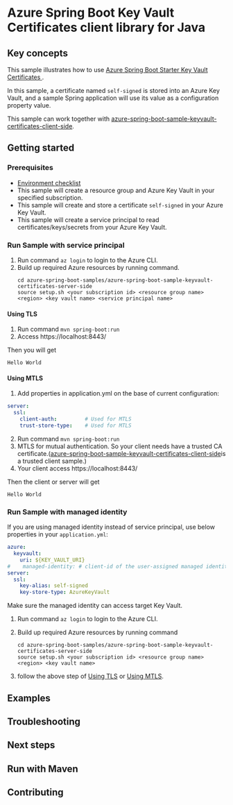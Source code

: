 # Azure Spring Boot Key Vault Certificates client library for Java

## Key concepts
This sample illustrates how to use [Azure Spring Boot Starter Key Vault Certificates ][azure_spring_boot_starter_key_vault_certificates].

In this sample, a certificate named `self-signed` is stored into an Azure Key Vault, and a sample Spring application will use its value as a configuration property value.

This sample can work together with [azure-spring-boot-sample-keyvault-certificates-client-side].

## Getting started

### Prerequisites
- [Environment checklist][environment_checklist]
- This sample will create a resource group and Azure Key Vault in your specified subscription. 
- This sample will create and store a certificate `self-signed` in your Azure Key Vault.
- This sample will create a service principal to read certificates/keys/secrets from your Azure Key Vault.

### Run Sample with service principal
1. Run command `az login` to login to the Azure CLI.
1. Build up required Azure resources by running command. 
   ```
   cd azure-spring-boot-samples/azure-spring-boot-sample-keyvault-certificates-server-side
   source setup.sh <your subscription id> <resource group name> <region> <key vault name> <service principal name>
   ```
#### Using TLS
1. Run command `mvn spring-boot:run`
1. Access https://localhost:8443/

Then you will get
```text
Hello World
``` 

#### Using MTLS

1. Add properties in application.yml on the base of current configuration:
```yaml
server:
  ssl:
    client-auth:         # Used for MTLS
    trust-store-type:    # Used for MTLS   
```
2. Run command `mvn spring-boot:run`
1. MTLS for mutual authentication. So your client needs have a trusted CA certificate.([azure-spring-boot-sample-keyvault-certificates-client-side]is a trusted client sample.)
1. Your client access https://localhost:8443/

Then the client or server will get
```text
Hello World
``` 
### Run Sample with managed identity
If you are using managed identity instead of service principal, use below properties in your `application.yml`:

```yaml
azure:
  keyvault:
    uri: ${KEY_VAULT_URI}
#    managed-identity: # client-id of the user-assigned managed identity to use. If empty, then system-assigned managed identity will be used.
server:
  ssl:
    key-alias: self-signed
    key-store-type: AzureKeyVault
```
Make sure the managed identity can access target Key Vault.

1. Run command `az login` to login to the Azure CLI.
1. Build up required Azure resources by running command
   ```
   cd azure-spring-boot-samples/azure-spring-boot-sample-keyvault-certificates-server-side
   source setup.sh <your subscription id> <resource group name> <region> <key vault name>
   ```

1. follow the above step of [Using TLS](#using-tls) or [Using MTLS](#using-mtls).

## Examples
## Troubleshooting
## Next steps
## Run with Maven
## Contributing

<!-- LINKS -->
[environment_checklist]: https://github.com/Azure/azure-sdk-for-java/blob/master/sdk/spring/ENVIRONMENT_CHECKLIST.md#ready-to-run-checklist
[azure_spring_boot_starter_key_vault_certificates]: https://github.com/Azure/azure-sdk-for-java/blob/master/sdk/spring/azure-spring-boot-starter-keyvault-certificates/README.md
[steps_to_store_certificate]: https://github.com/Azure/azure-sdk-for-java/blob/master/sdk/spring/azure-spring-boot-starter-keyvault-certificates/README.md#creating-an-azure-key-vault
[azure-spring-boot-sample-keyvault-certificates-client-side]: https://github.com/Azure/azure-sdk-for-java/blob/master/sdk/spring/azure-spring-boot-samples/azure-spring-boot-sample-keyvault-certificates-client-side
